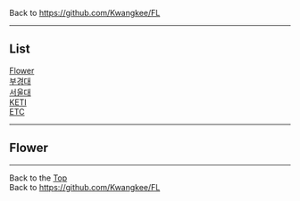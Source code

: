 Back to https://github.com/Kwangkee/FL
***

## List
[Flower](#Flower)  
[부경대](#부경대)  
[서울대](#서울대)  
[KETI](#keti)  
[ETC](#ETC)

***   

## Flower 



***
Back to the [Top](#list)  
Back to https://github.com/Kwangkee/FL
